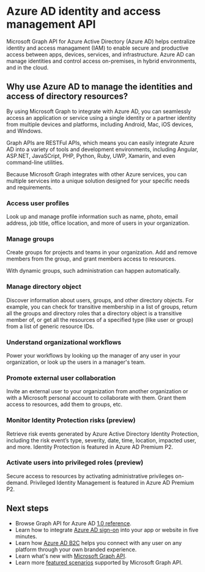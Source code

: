 # Azure AD identity and access management API

Microsoft Graph API for Azure Active Directory (Azure AD) helps centralize identity and access managament (IAM) to enable secure and productive access between apps, devices, services, and infrastructure.  Azure AD can manage identities and control access on-premises, in hybrid environments, and in the cloud.  

## Why use Azure AD to manage the identities and access of directory resources?

By using Microsoft Graph to integrate with Azure AD, you can seamlessly access an application or service using a single identity or a partner identity from multiple devices and platforms, including Android, Mac, iOS devices, and Windows.

Graph APIs are RESTFul APIs, which means you can easily integrate Azure AD into a variety of tools and development environments, including Angular, ASP.NET, JavaSCript, PHP, Python, Ruby, UWP, Xamarin, and even command-line utilities.

Because Microsoft Graph integrates with other Azure services, you can multiple services into a unique solution designed for your specific needs and requirements.

### Access user profiles

Look up and manage profile information such as name, photo, email address, job title, office location, and more of users in your organization.

### Manage groups

Create groups for projects and teams in your organization. Add and remove members from the group, and grant members access to resources.

With dynamic groups, such administration can happen automatically.

### Manage directory object

Discover information about users, groups, and other directory objects. For example, you can check for transitive membership in a list of groups, return all the groups and directory roles that a directory object is a transitive member of, or get all the resources of a specified type (like user or group) from a list of generic resource IDs.

### Understand organizational workflows

Power your workflows by looking up the manager of any user in your organization, or look up the users in a manager's team.

### Promote external user collaboration

Invite an external user to your organization from another organization or with a Microsoft personal account to collaborate with them. Grant them access to resources, add them to groups, etc.

### Monitor Identity Protection risks (preview)

Retrieve risk events generated by Azure Active Directory Identity Protection, including the risk event’s type, severity, date, time, location, impacted user, and more. Identity Protection is featured in Azure AD Premium P2.

### Activate users into privileged roles (preview)

Secure access to resources by activating administrative privileges on-demand. Privileged Identity Management is featured in Azure AD Premium P2.

## Next steps

- Browse Graph API for Azure AD [1.0 reference](../api-reference/v1.0/resources/azure_ad_overview).
- Learn how to integrate [Azure AD sign-on](https://azure.microsoft.com/en-us/develop/identity/signin/) into your app or website in five minutes.
- Learn how [Azure AD B2C](https://azure.microsoft.com/en-us/services/active-directory-b2c/) helps you connect with any user on any platform through your own branded experience.
- Learn what's new with [Microsoft Graph API](changelog).
- Learn more [featured scenarios](featured_scenarios) supported by Microsoft Graph API. 